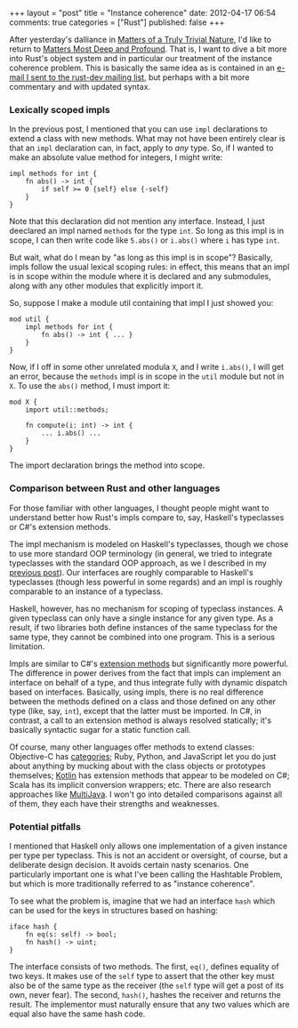 +++
layout = "post"
title = "Instance coherence"
date: 2012-04-17 06:54
comments: true
categories = ["Rust"]
published: false
+++

After yesterday's dalliance in
[Matters of a Truly Trivial Nature][trivial], I'd like to return to
[Matters Most Deep and Profound][ros].  That is, I want to dive a bit
more into Rust's object system and in particular our treatment of the
instance coherence problem.  This is basically the same idea as is
contained in an [e-mail I sent to the rust-dev mailing list][email],
but perhaps with a bit more commentary and with updated syntax.

[trivial]: blog/2012/04/15/syntax-matters-dot-dot-dot/
[ros]: blog/2012/04/09/rusts-object-system/
[email]: https://mail.mozilla.org/pipermail/rust-dev/2011-December/001036.html

### Lexically scoped impls

In the previous post, I mentioned that you can use `impl` declarations
to extend a class with new methods.  What may not have been entirely
clear is that an `impl` declaration can, in fact, apply to *any* type.
So, if I wanted to make an absolute value method for integers, I might
write:

    impl methods for int {
        fn abs() -> int {
            if self >= 0 {self} else {-self}
        }
    }
    
Note that this declaration did not mention any interface.  Instead, I
just deeclared an impl named `methods` for the type `int`.  So long as
this impl is in scope, I can then write code like `5.abs()` or
`i.abs()` where `i` has type `int`.

But wait, what do I mean by "as long as this impl is in scope"?
Basically, impls follow the usual lexical scoping rules: in effect,
this means that an impl is in scope within the module where it is
declared and any submodules, along with any other modules that
explicitly import it.

So, suppose I make a module util containing that impl I just showed you:

    mod util {
        impl methods for int {
            fn abs() -> int { ... }
        }
    }

Now, if I off in some other unrelated modula `X`, and I write
`i.abs()`, I will get an error, because the `methods` impl is in scope
in the `util` module but not in `X`.  To use the `abs()` method, I must
import it:

    mod X {
        import util::methods;
        
        fn compute(i: int) -> int {
            ... i.abs() ...
        }
    }

The import declaration brings the method into scope.  

### Comparison between Rust and other languages

For those familiar with other languages, I thought people might want
to understand better how Rust's impls compare to, say, Haskell's
typeclasses or C#'s extension methods.  

The impl mechanism is modeled on Haskell's typeclasses, though we
chose to use more standard OOP terminology (in general, we tried to
integrate typeclasses with the standard OOP approach, as we I
described in my [previous post][ros]).  Our interfaces are roughly
comparable to Haskell's typeclasses (though less powerful in some
regards) and an impl is roughly comparable to an instance of a
typeclass.

Haskell, however, has no mechanism for scoping of typeclass instances.
A given typeclass can only have a single instance for any given type.
As a result, if two libraries both define instances of the same
typeclass for the same type, they cannot be combined into one program.
This is a serious limitation.

Impls are similar to C#'s [extension methods][csharp] but
significantly more powerful.  The difference in power derives from the
fact that impls can implement an interface on behalf of a type, and
thus integrate fully with dynamic dispatch based on interfaces.
Basically, using impls, there is no real difference between the
methods defined on a class and those defined on any other type (like,
say, `int`), except that the latter must be imported.  In C#, in
contrast, a call to an extension method is always resolved statically;
it's basically syntactic sugar for a static function call.

Of course, many other languages offer methods to extend classes:
Objective-C has [categories][cat]; Ruby, Python, and JavaScript let
you do just about anything by mucking about with the class objects or
prototypes themselves; [Kotlin][kotlin] has extension methods that
appear to be modeled on C#; Scala has its implicit conversion
wrappers; etc.  There are also research approaches like
[MultiJava][mj]. I won't go into detailed comparisons against all of
them, they each have their strengths and weaknesses.  

[csharp]: http://msdn.microsoft.com/en-us/library/bb383977.aspx
[cat]: http://developer.apple.com/library/ios/#documentation/cocoa/conceptual/objectivec/chapters/occategories.html
[mj]: http://multijava.sourceforge.net/
[kotlin]: http://confluence.jetbrains.net/display/Kotlin/Extension+functions
[defender]: http://cr.openjdk.java.net/~briangoetz/lambda/Defender%20Methods%20v3.pdf

### Potential pitfalls

I mentioned that Haskell only allows one implementation of a given
instance per type per typeclass.  This is not an accident or
oversight, of course, but a deliberate design decision.  It avoids
certain nasty scenarios.  One particularly important one is what I've
been calling the Hashtable Problem, but which is more traditionally
referred to as "instance coherence".

To see what the problem is, imagine that we had an interface `hash`
which can be used for the keys in structures based on hashing:

    iface hash {
        fn eq(s: self) -> bool;
        fn hash() -> uint;
    }

The interface consists of two methods.  The first, `eq()`, defines
equality of two keys.  It makes use of the `self` type to assert that
the other key must also be of the same type as the receiver (the
`self` type will get a post of its own, never fear).  The second,
`hash()`, hashes the receiver and returns the result.  The implementor
must naturally ensure that any two values which are equal also have
the same hash code.


